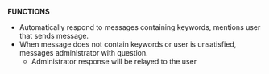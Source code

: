 **FUNCTIONS**

* Automatically respond to messages containing keywords, mentions user that sends message.
* When message does not contain keywords or user is unsatisfied, messages administrator with question.
  * Administrator response will be relayed to the user